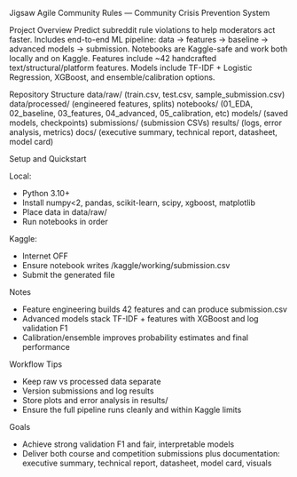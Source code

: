 Jigsaw Agile Community Rules — Community Crisis Prevention System

Project Overview
Predict subreddit rule violations to help moderators act faster.
Includes end-to-end ML pipeline: data → features → baseline → advanced models → submission.
Notebooks are Kaggle-safe and work both locally and on Kaggle.
Features include ~42 handcrafted text/structural/platform features.
Models include TF-IDF + Logistic Regression, XGBoost, and ensemble/calibration options.

Repository Structure
data/raw/              (train.csv, test.csv, sample_submission.csv)
data/processed/        (engineered features, splits)
notebooks/             (01_EDA, 02_baseline, 03_features, 04_advanced, 05_calibration, etc)
models/                (saved models, checkpoints)
submissions/           (submission CSVs)
results/               (logs, error analysis, metrics)
docs/                  (executive summary, technical report, datasheet, model card)

Setup and Quickstart

Local:

* Python 3.10+
* Install numpy<2, pandas, scikit-learn, scipy, xgboost, matplotlib
* Place data in data/raw/
* Run notebooks in order

Kaggle:

* Internet OFF
* Ensure notebook writes /kaggle/working/submission.csv
* Submit the generated file

Notes

* Feature engineering builds 42 features and can produce submission.csv
* Advanced models stack TF-IDF + features with XGBoost and log validation F1
* Calibration/ensemble improves probability estimates and final performance

Workflow Tips

* Keep raw vs processed data separate
* Version submissions and log results
* Store plots and error analysis in results/
* Ensure the full pipeline runs cleanly and within Kaggle limits

Goals

* Achieve strong validation F1 and fair, interpretable models
* Deliver both course and competition submissions plus documentation: executive summary, technical report, datasheet, model card, visuals
